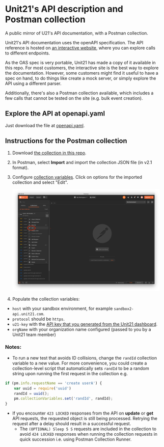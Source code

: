 # Unit21's API description and Postman collection

A public mirror of U21's API documentation, with a Postman collection.

Unit21's API documentation uses the openAPI specification.
The API reference is hosted on [an interactive website](https://docs.unit21.ai/developers/reference),
where you can explore calls to different endpoints. 

As the OAS spec is very portable, Unit21 has made a copy of it available in this repo.
For most customers, the interactive site is the best way to explore the documentation.
However, some customers might find it useful to have a spec on hand, to do things like create a mock server, or simply explore the API using a different parser.

Additionally, there's also a Postman collection available, which includes a few calls that cannot be tested on the site (e.g. bulk event creation).

## Explore the API at openapi.yaml

Just download the file at [openapi.yaml](openapi.yaml).

## Instructions for the Postman collection

1. Download [the collection in this repo](Unit21_internal_API.postman_collection.json).

2. In Postman, select **Import** and import the collection JSON file (in v2.1 format).

3. Configure [collection variables](https://learning.postman.com/docs/postman/variables-and-environments/variables/#defining-variables-in-scripts). Click on options for the imported collection and select "Edit".

    ![In the sidebar, click on edit](edit-variables.png)

4. Populate the collection variables:
  * `host` with your sandbox environment, for example `sandbox2-api.unit21.com`.
  * `protocol` should be `https`.
  * `u21-key` with the [API key that you generated from the Unit21 dashboard](https://docs.unit21.ai/developers/reference/working-with-the-u21-api#authentication).
  * `orgName` with your organization name configured (passed to you by a Unit21 team member)

### Notes:

- To run a new test that avoids ID collisions, change the `randId` collection variable to a new value.
  For more convenience, you could create a collection-level script that automatically sets `randId` to be a random string upon running the first request in the collection e.g.

```jsx
if (pm.info.requestName == 'create userA') {
    var uuid = require('uuid')
    randId = uuid();
    pm.collectionVariables.set('randId', randId);
}
```

- If you encounter `423 LOCKED` responses from the API on **update** or **get** API requests,
  the requested object is still being processed. Retrying the request after a delay should result in a successful request.
    - The `(OPTIONAL) Sleep 5 S` requests are included in the collection
      to avoid `424 LOCKED` responses when running the collection requests in quick succession i.e. using Postman Collection Runner.
